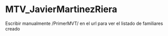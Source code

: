 # MTV_JavierMartinezRiera
Escribir manualmente /PrimerMVT/ en el url para ver el listado de familiares creado
